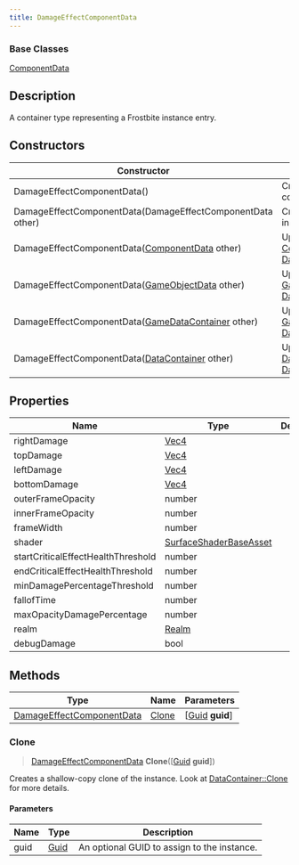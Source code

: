 ```yaml
---
title: DamageEffectComponentData
---
```

### Base Classes

[ComponentData](ComponentData)

## Description

A container type representing a Frostbite instance entry.

## Constructors

| Constructor                                                                          | Description                                                                                                                               |
| ------------------------------------------------------------------------------------ | ----------------------------------------------------------------------------------------------------------------------------------------- |
| DamageEffectComponentData()                                                          | Create a new instance of this container type.                                                                                             |
| DamageEffectComponentData(DamageEffectComponentData other)                           | Create a reference copy of an instance of the same type.                                                                                  |
| DamageEffectComponentData([ComponentData](ComponentData) other)                      | Upcast an instance of type [ComponentData](ComponentData) to [DamageEffectComponentData](DamageEffectComponentData).                      |
| DamageEffectComponentData([GameObjectData](GameObjectData) other)                    | Upcast an instance of type [GameObjectData](GameObjectData) to [DamageEffectComponentData](DamageEffectComponentData).                    |
| DamageEffectComponentData([GameDataContainer](GameDataContainer) other)              | Upcast an instance of type [GameDataContainer](GameDataContainer) to [DamageEffectComponentData](DamageEffectComponentData).              |
| DamageEffectComponentData([DataContainer](/vext/ref/shared/class/datacontainer) other) | Upcast an instance of type [DataContainer](/vext/ref/shared/class/datacontainer) to [DamageEffectComponentData](DamageEffectComponentData). |

## Properties

| Name                               | Type                                             | Description |
| ---------------------------------- | ------------------------------------------------ | ----------- |
| rightDamage                        | [Vec4](/vext/ref/shared/class/vec4)                |             |
| topDamage                          | [Vec4](/vext/ref/shared/class/vec4)                |             |
| leftDamage                         | [Vec4](/vext/ref/shared/class/vec4)                |             |
| bottomDamage                       | [Vec4](/vext/ref/shared/class/vec4)                |             |
| outerFrameOpacity                  | number                                           |             |
| innerFrameOpacity                  | number                                           |             |
| frameWidth                         | number                                           |             |
| shader                             | [SurfaceShaderBaseAsset](SurfaceShaderBaseAsset) |             |
| startCriticalEffectHealthThreshold | number                                           |             |
| endCriticalEffectHealthThreshold   | number                                           |             |
| minDamagePercentageThreshold       | number                                           |             |
| fallofTime                         | number                                           |             |
| maxOpacityDamagePercentage         | number                                           |             |
| realm                              | [Realm](Realm)                                   |             |
| debugDamage                        | bool                                             |             |

## Methods

| Type                                                   | Name            | Parameters                                     |
| ------------------------------------------------------ | --------------- | ---------------------------------------------- |
| [DamageEffectComponentData](DamageEffectComponentData) | [Clone](#clone) | \[[Guid](/vext/ref/shared/class/guid) **guid**\] |

### Clone

> [DamageEffectComponentData](DamageEffectComponentData) **Clone**(\[[Guid](/vext/ref/shared/class/guid) **guid**\])

Creates a shallow-copy clone of the instance. Look at [DataContainer::Clone](/vext/ref/shared/class/datacontainer#clone) for more details.

#### Parameters

| Name | Type         | Description                                 |
| ---- | ------------ | ------------------------------------------- |
| guid | [Guid](Guid) | An optional GUID to assign to the instance. |
